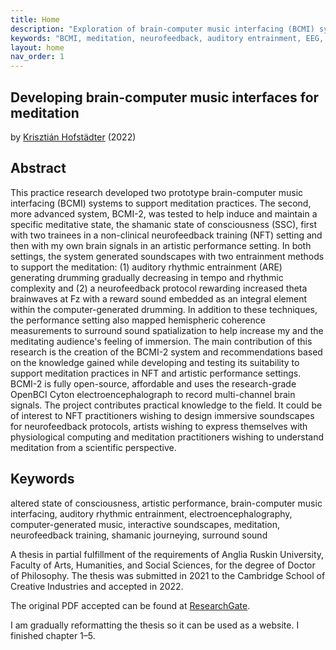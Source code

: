 ```yaml
---
title: Home
description: "Exploration of brain-computer music interfacing (BCMI) systems for meditation practices, focusing on the shamanic state of consciousness (SSC) induction and maintenance."
keywords: "BCMI, meditation, neurofeedback, auditory entrainment, EEG, open-source, shamanic consciousness, artistic performance, interactive soundscapes"
layout: home
nav_order: 1
---
```


## Developing brain-computer music interfaces for meditation
by [Krisztián Hofstädter](https://krishofstadter.com/) (2022)

## Abstract
This practice research developed two prototype brain-computer music interfacing (BCMI) systems to support meditation practices. The second, more advanced system, BCMI-2, was tested to help induce and maintain a specific meditative state, the shamanic state of consciousness (SSC), first with two trainees in a non-clinical neurofeedback training (NFT) setting and then with my own brain signals in an artistic performance setting. In both settings, the system generated soundscapes with two entrainment methods to support the meditation: (1) auditory rhythmic entrainment (ARE) generating drumming gradually decreasing in tempo and rhythmic complexity and (2) a neurofeedback protocol rewarding increased theta brainwaves at Fz with a reward sound embedded as an integral element within the computer-generated drumming. In addition to these techniques, the performance setting also mapped hemispheric coherence measurements to surround sound spatialization to help increase my and the meditating audience's feeling of immersion. The main contribution of this research is the creation of the BCMI-2 system and recommendations based on the knowledge gained while developing and testing its suitability to support meditation practices in NFT and artistic performance settings. BCMI-2 is fully open-source, affordable and uses the research-grade OpenBCI Cyton electroencephalograph to record multi-channel brain signals. The project contributes practical knowledge to the field. It could be of interest to NFT practitioners wishing to design immersive soundscapes for neurofeedback protocols, artists wishing to express themselves with physiological computing and meditation practitioners wishing to understand meditation from a scientific perspective.
 
## Keywords
altered state of consciousness, artistic performance, brain-computer music interfacing, auditory rhythmic entrainment, electroencephalography, computer-generated music, interactive soundscapes, meditation, neurofeedback training, shamanic journeying, surround sound

A thesis in partial fulfillment of the requirements of Anglia Ruskin University, Faculty of Arts, Humanities, and Social Sciences, for the degree of Doctor of Philosophy. The thesis was submitted in 2021 to the Cambridge School of Creative Industries and accepted in 2022.

The original PDF accepted can be found at [ResearchGate](https://www.researchgate.net/profile/Krisztian-Hofstaedter).

I am gradually reformatting the thesis so it can be used as a website. I finished chapter 1–5. 